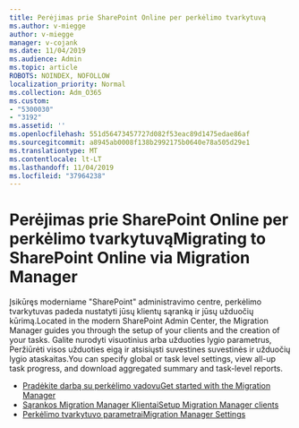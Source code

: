 ```yaml
---
title: Perėjimas prie SharePoint Online per perkėlimo tvarkytuvą
ms.author: v-miegge
author: v-miegge
manager: v-cojank
ms.date: 11/04/2019
ms.audience: Admin
ms.topic: article
ROBOTS: NOINDEX, NOFOLLOW
localization_priority: Normal
ms.collection: Adm_O365
ms.custom:
- "5300030"
- "3192"
ms.assetid: ''
ms.openlocfilehash: 551d56473457727d082f53eac89d1475edae86af
ms.sourcegitcommit: a8945ab0008f138b2992175b0640e78a505d29e1
ms.translationtype: MT
ms.contentlocale: lt-LT
ms.lasthandoff: 11/04/2019
ms.locfileid: "37964238"
---
```

# <a name="migrating-to-sharepoint-online-via-migration-manager"></a><span data-ttu-id="77c30-102">Perėjimas prie SharePoint Online per perkėlimo tvarkytuvą</span><span class="sxs-lookup"><span data-stu-id="77c30-102">Migrating to SharePoint Online via Migration Manager</span></span>

<span data-ttu-id="77c30-103">Įsikūręs moderniame "SharePoint" administravimo centre, perkėlimo tvarkytuvas padeda nustatyti jūsų klientų sąranką ir jūsų užduočių kūrimą.</span><span class="sxs-lookup"><span data-stu-id="77c30-103">Located in the modern SharePoint Admin Center, the Migration Manager guides you through the setup of your clients and the creation of your tasks.</span></span> <span data-ttu-id="77c30-104">Galite nurodyti visuotinius arba užduoties lygio parametrus, Peržiūrėti visos užduoties eigą ir atsisiųsti suvestines suvestinės ir užduočių lygio ataskaitas.</span><span class="sxs-lookup"><span data-stu-id="77c30-104">You can specify global or task level settings, view all-up task progress, and download aggregated summary and task-level reports.</span></span>

* [<span data-ttu-id="77c30-105">Pradėkite darbą su perkėlimo vadovu</span><span class="sxs-lookup"><span data-stu-id="77c30-105">Get started with the Migration Manager</span></span>](https://docs.microsoft.com/sharepointmigration/mm-get-started)
* [<span data-ttu-id="77c30-106">Sąrankos Migration Manager Klientai</span><span class="sxs-lookup"><span data-stu-id="77c30-106">Setup Migration Manager clients</span></span>](https://docs.microsoft.com/sharepointmigration/mm-setup-clients)
* [<span data-ttu-id="77c30-107">Perkėlimo tvarkytuvo parametrai</span><span class="sxs-lookup"><span data-stu-id="77c30-107">Migration Manager Settings</span></span>](https://docs.microsoft.com/sharepointmigration/mm-settings)